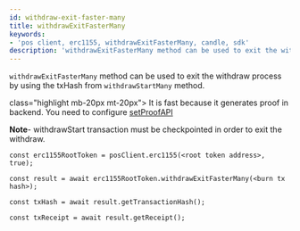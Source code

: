```yaml
---
id: withdraw-exit-faster-many
title: withdrawExitFasterMany
keywords: 
- 'pos client, erc1155, withdrawExitFasterMany, candle, sdk'
description: 'withdrawExitFasterMany method can be used to exit the withdraw process by using the txHash from withdrawStartMany method.'
---
```


`withdrawExitFasterMany` method can be used to exit the withdraw process by using the txHash from `withdrawStartMany` method.

 class="highlight mb-20px mt-20px">
It is fast because it generates proof in backend. You need to configure <a href="docs/set-proof-api">setProofAPI</a>
>

**Note**- withdrawStart transaction must be checkpointed in order to exit the withdraw.

```
const erc1155RootToken = posClient.erc1155(<root token address>, true);

const result = await erc1155RootToken.withdrawExitFasterMany(<burn tx hash>);

const txHash = await result.getTransactionHash();

const txReceipt = await result.getReceipt();

```
